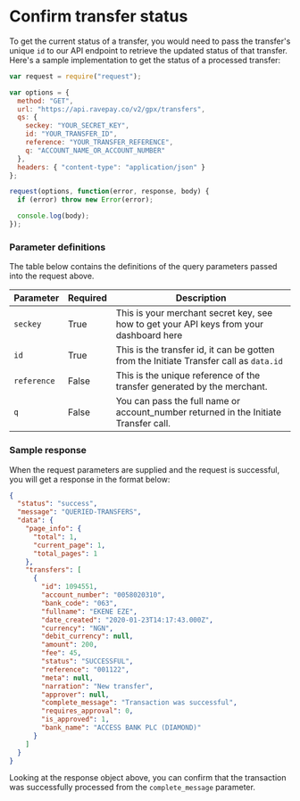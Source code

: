 # Confirm transfer status

To get the current status of a transfer, you would need to pass the transfer's unique `id` to our API endpoint to retrieve the updated status of that transfer. Here's a sample implementation to get the status of a processed transfer:

```javascript
var request = require("request");

var options = {
  method: "GET",
  url: "https://api.ravepay.co/v2/gpx/transfers",
  qs: {
    seckey: "YOUR_SECRET_KEY",
    id: "YOUR_TRANSFER_ID",
    reference: "YOUR_TRANSFER_REFERENCE",
    q: "ACCOUNT_NAME_OR_ACCOUNT_NUMBER"
  },
  headers: { "content-type": "application/json" }
};

request(options, function(error, response, body) {
  if (error) throw new Error(error);

  console.log(body);
});
```

### Parameter definitions

The table below contains the definitions of the query parameters passed into the request above.

| Parameter   | Required | Description                                                                             |
| ----------- | -------- | --------------------------------------------------------------------------------------- |
| `seckey`    | True     | This is your merchant secret key, see how to get your API keys from your dashboard here |
| `id`        | True     | This is the transfer id, it can be gotten from the Initiate Transfer call as `data.id`  |
| `reference` | False    | This is the unique reference of the transfer generated by the merchant.                 |
| `q`         | False    | You can pass the full name or account_number returned in the Initiate Transfer call.    |

### Sample response

When the request parameters are supplied and the request is successful, you will get a response in the format below:

```json
{
  "status": "success",
  "message": "QUERIED-TRANSFERS",
  "data": {
    "page_info": {
      "total": 1,
      "current_page": 1,
      "total_pages": 1
    },
    "transfers": [
      {
        "id": 1094551,
        "account_number": "0058020310",
        "bank_code": "063",
        "fullname": "EKENE EZE",
        "date_created": "2020-01-23T14:17:43.000Z",
        "currency": "NGN",
        "debit_currency": null,
        "amount": 200,
        "fee": 45,
        "status": "SUCCESSFUL",
        "reference": "001122",
        "meta": null,
        "narration": "New transfer",
        "approver": null,
        "complete_message": "Transaction was successful",
        "requires_approval": 0,
        "is_approved": 1,
        "bank_name": "ACCESS BANK PLC (DIAMOND)"
      }
    ]
  }
}
```

Looking at the response object above, you can confirm that the transaction was successfully processed from the `complete_message` parameter.
